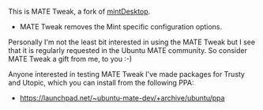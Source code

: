 This is MATE Tweak, a fork of [mintDesktop](https://github.com/linuxmint/mintdesktop).

  * MATE Tweak removes the Mint specific configuration options.

Personally I'm not the least bit interested in using the MATE Tweak but I 
see that it is regularly requested in the Ubuntu MATE community. So 
consider MATE Tweak a gift from me, to you :-)

Anyone interested in testing MATE Tweak I've made packages for Trusty and
Utopic, which you can install from the following PPA:

  * https://launchpad.net/~ubuntu-mate-dev/+archive/ubuntu/ppa
